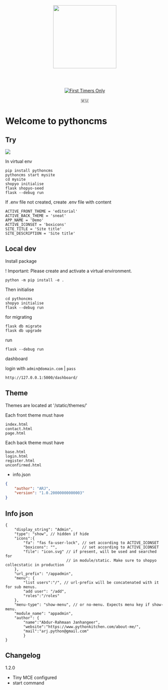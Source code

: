 
<div align="center">



<img src="https://github.com/shopyo/pythoncms/raw/main/assets/logo.png" width="200"/>

<br><br>

[![First Timers Only](https://img.shields.io/badge/first--timers--only-friendly-blue.svg)](https://www.firsttimersonly.com/)

🇲🇺

</div>



# Welcome to pythoncms

## Try

![](https://github.com/shopyo/pythoncms/raw/main/assets/term.gif)

In virtual env

```
pip install pythoncms
pythoncms start mysite
cd mysite
shopyo initialise
flask shopyo-seed
flask --debug run
```

If .env file not created, create .env file with content

```.env
ACTIVE_FRONT_THEME = 'editorial'
ACTIVE_BACK_THEME = 'sneat'
APP_NAME = 'Demo'
ACTIVE_ICONSET = 'boxicons'
SITE_TITLE = 'Site title'
SITE_DESCRIPTION = 'Site title'
```

## Local dev

Install package

! Important: Please create and activate a virtual environment.

```
python -m pip install -e .
```
Then initialise

```
cd pythoncms
shopyo initialise
flask --debug run
```

for migrating

```
flask db migrate
flask db upgrade
```

run

```
flask --debug run
```

dashboard

login with `admin@domain.com` | `pass`
```
http://127.0.0.1:5000/dashboard/
```

## Theme

Themes are located at '/static/themes/'

Each front theme must have

```
index.html
contact.html
page.html
```

Each back theme must have

```
base.html
login.html
register.html
unconfirmed.html
```

- info.json

```json
{
	"author": "ARJ",
	"version": "1.0.20000000000003"
}
```

## Info json

```
{
	"display_string": "Admin",
	"type": "show", // hidden if hide
	"icons":{
		"fa": "fas fa-user-lock", // set according to ACTIVE_ICONSET
		"boxicons": "",           // set according to ACTIVE_ICONSET
		"file": "icon.svg" // if present, will be used and searched for
						   // in module/static. Make sure to shopyo collecstatic in production
	},
	"url_prefix": "/appadmin",
	"menu": {
		"list users":"/", // url-prefix will be concatenated with it for sub menus.
		"add user": "/add",
		"roles":"/roles"
	},
	"menu-type": "show-menu", // or no-menu. Expects menu key if show-menu.
	"module_name": "appadmin",
	"author": {
		"name":"Abdur-Rahmaan Janhangeer",
		"website":"https://www.pythonkitchen.com/about-me/",
		"mail":"arj.python@gmail.com"
		}
}
```
## Changelog

1.2.0

- Tiny MCE configured
- start command
